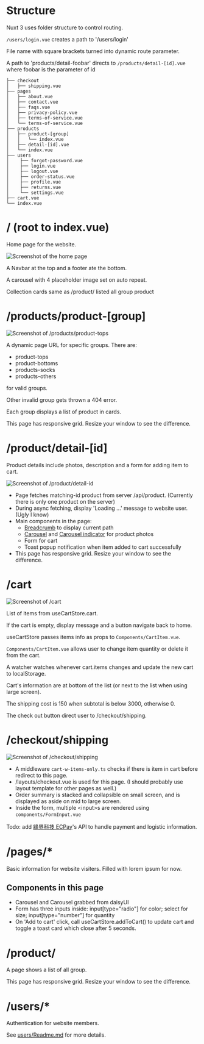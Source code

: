 # Structure

Nuxt 3 uses folder structure to control routing.

<code>/users/login.vue</code> creates a path to '/users/login'

File name with square brackets turned into dynamic route parameter.

A path to 'products/detail-foobar' directs to <code>/products/detail-[id].vue</code> where foobar is the parameter of id


```
├── checkout
│   ├── shipping.vue
├── pages
│   ├── about.vue
│   ├── contact.vue
│   ├── faqs.vue
│   ├── privacy-policy.vue
│   ├── terms-of-service.vue
│   └── terms-of-service.vue
├── products
│   ├── product-[group]
│   │   └── index.vue
│   ├── detail-[id].vue
│   └── index.vue
├── users
│    ├── forgot-password.vue
│    ├── login.vue
│    ├── logout.vue
│    ├── order-status.vue
│    ├── profile.vue
│    ├── returns.vue
│    └── settings.vue
├── cart.vue
└── index.vue
```

# / (root to index.vue)
Home page for the website.

![Screenshot of the home page](../docs/Screenshot%202023-02-25%20at%2011-36-08%20Screenshot.png)

A Navbar at the top and a footer ate the bottom.

A carousel with 4 placeholder image set on auto repeat.

Collection cards same as /product/ listed all group product

# /products/product-[group]

![Screenshot of /products/product-tops](../docs/Screenshot%202023-02-25%20at%2011-36-27%20Screenshot.png)

A dynamic page URL for specific groups. There are:
- product-tops
- product-bottoms
- products-socks
- products-others
  
for valid groups.

Other invalid group gets thrown a 404 error.

Each group displays a list of product in cards.

This page has responsive grid. Resize your window to see the difference.

# /product/detail-[id]

Product details include photos, description and a form for adding item to cart.

![Screenshot of /product/detail-id](../docs/Screenshot%202023-02-25%20at%2011-36-58%20Screenshot.png)

- Page fetches matching-id product from server /api/product. (Currently there is only one product on the server)
- During async fetching, display 'Loading ...' message to website user.(Ugly I know)
- Main components in the page: 
  - [Breadcrumb](https://github.com/drinkthis4me/shopping-w-Tailwind/blob/main/components/PageBreadcrumb.vue) to display current path
  - [Carousel](https://github.com/drinkthis4me/shopping-w-Tailwind/blob/main/components/ProductCarousel.vue) and [Carousel indicator](https://github.com/drinkthis4me/shopping-w-Tailwind/blob/main/components/ProductCarouselIndicator.vue) for product photos
  - Form for cart
  - Toast popup notification when item added to cart successfully
- This page has responsive grid. Resize your window to see the difference.


# /cart

![Screenshot of /cart](../docs/Screenshot%202023-02-25%20at%2011-37-22%20Screenshot.png)

List of items from useCartStore.cart.

If the cart is empty, display message and a button navigate back to home.

useCartStore passes items info as props to <code>Components/CartItem.vue</code>. 

<code>Components/CartItem.vue</code> allows user to change item quantity or delete it from the cart.

A watcher watches whenever cart.items changes and update the new cart to localStorage.

Cart's information are at bottom of the list (or next to the list when using large screen).

The shipping cost is 150 when subtotal is below 3000, otherwise 0.

The check out button direct user to /checkout/shipping.

# /checkout/shipping

![Screenshot of /checkout/shipping](../docs/Screenshot%202023-02-25%20at%2011-37-42%20Screenshot.png)
- A middleware <code>cart-w-items-only.ts</code> checks if there is item in cart before redirect to this page.
- /layouts/checkout.vue is used for this page. (I should probably use layout template for other pages as well.)
- Order summary is stacked and collapsible on small screen, and is displayed as aside on mid to large screen. 
- Inside the form, multiple \<input>s are rendered using <code>components/FormInput.vue</code>

Todo: add [綠界科技 ECPay](https://www.ecpay.com.tw/)'s API to handle payment and logistic information.

# /pages/*
Basic information for website visiters. Filled with lorem ipsum for now.

## Components in this page
- Carousel and Carousel grabbed from daisyUI
- Form has three inputs inside: input[type="radio"] for color; select for size; input[type="number"] for quantity
- On 'Add to cart' click, call useCartStore.addToCart() to update cart and toggle a toast card which close after 5 seconds.

# /product/
A page shows a list of all group.

This page has responsive grid. Resize your window to see the difference.

# /users/*

Authentication for website members.

See [users/Readme.md](https://github.com/drinkthis4me/shopping-w-Tailwind/tree/main/pages/users) for more details.